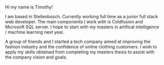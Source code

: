 Hi my name is Timothy!

I am based in Stellenbosch. Currently working full time as a junior full stack web developer. The main components I work with is Coldfusion and Microsoft SQL server. I hope to start with my masters in artifical intelligence / machine learning next year.

A group of friends and I started a tech company aimed at improving the fashion industry and the confidence of online clothing customers. I wish to apply my skills obtained from completing my masters thesis to assist with the company vision and goals.

<!---
tjsabad/tjsabad is a ✨ special ✨ repository because its `README.md` (this file) appears on your GitHub profile.
You can click the Preview link to take a look at your changes.
--->
